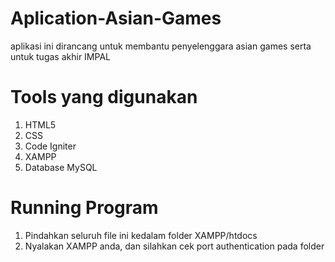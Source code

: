 # Aplication-Asian-Games
aplikasi ini dirancang untuk membantu penyelenggara asian games serta untuk tugas akhir IMPAL

# Tools yang digunakan
1. HTML5
2. CSS
3. Code Igniter
4. XAMPP
5. Database MySQL

# Running Program
1. Pindahkan seluruh file ini kedalam folder XAMPP/htdocs
2. Nyalakan XAMPP anda, dan silahkan cek port authentication pada folder
